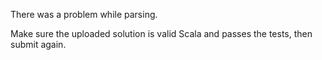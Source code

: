 There was a problem while parsing.

Make sure the uploaded solution is valid Scala and passes the tests, then submit again.
